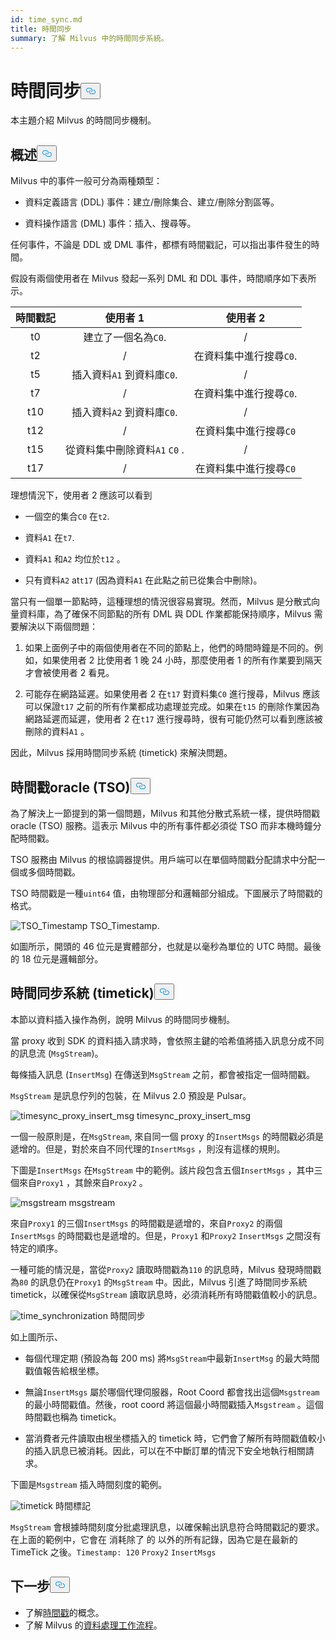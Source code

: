 ```yaml
---
id: time_sync.md
title: 時間同步
summary: 了解 Milvus 中的時間同步系統。
---
```


<h1 id="Time-Synchronization" class="common-anchor-header">時間同步<button data-href="#Time-Synchronization" class="anchor-icon" translate="no">
      <svg translate="no"
        aria-hidden="true"
        focusable="false"
        height="20"
        version="1.1"
        viewBox="0 0 16 16"
        width="16"
      >
        <path
          fill="#0092E4"
          fill-rule="evenodd"
          d="M4 9h1v1H4c-1.5 0-3-1.69-3-3.5S2.55 3 4 3h4c1.45 0 3 1.69 3 3.5 0 1.41-.91 2.72-2 3.25V8.59c.58-.45 1-1.27 1-2.09C10 5.22 8.98 4 8 4H4c-.98 0-2 1.22-2 2.5S3 9 4 9zm9-3h-1v1h1c1 0 2 1.22 2 2.5S13.98 12 13 12H9c-.98 0-2-1.22-2-2.5 0-.83.42-1.64 1-2.09V6.25c-1.09.53-2 1.84-2 3.25C6 11.31 7.55 13 9 13h4c1.45 0 3-1.69 3-3.5S14.5 6 13 6z"
        ></path>
      </svg>
    </button></h1><p>本主題介紹 Milvus 的時間同步機制。</p>
<h2 id="Overview" class="common-anchor-header">概述<button data-href="#Overview" class="anchor-icon" translate="no">
      <svg translate="no"
        aria-hidden="true"
        focusable="false"
        height="20"
        version="1.1"
        viewBox="0 0 16 16"
        width="16"
      >
        <path
          fill="#0092E4"
          fill-rule="evenodd"
          d="M4 9h1v1H4c-1.5 0-3-1.69-3-3.5S2.55 3 4 3h4c1.45 0 3 1.69 3 3.5 0 1.41-.91 2.72-2 3.25V8.59c.58-.45 1-1.27 1-2.09C10 5.22 8.98 4 8 4H4c-.98 0-2 1.22-2 2.5S3 9 4 9zm9-3h-1v1h1c1 0 2 1.22 2 2.5S13.98 12 13 12H9c-.98 0-2-1.22-2-2.5 0-.83.42-1.64 1-2.09V6.25c-1.09.53-2 1.84-2 3.25C6 11.31 7.55 13 9 13h4c1.45 0 3-1.69 3-3.5S14.5 6 13 6z"
        ></path>
      </svg>
    </button></h2><p>Milvus 中的事件一般可分為兩種類型：</p>
<ul>
<li><p>資料定義語言 (DDL) 事件：建立/刪除集合、建立/刪除分割區等。</p></li>
<li><p>資料操作語言 (DML) 事件：插入、搜尋等。</p></li>
</ul>
<p>任何事件，不論是 DDL 或 DML 事件，都標有時間戳記，可以指出事件發生的時間。</p>
<p>假設有兩個使用者在 Milvus 發起一系列 DML 和 DDL 事件，時間順序如下表所示。</p>
<table>
<thead>
<tr><th style="text-align:center">時間戳記</th><th style="text-align:center">使用者 1</th><th style="text-align:center">使用者 2</th></tr>
</thead>
<tbody>
<tr><td style="text-align:center">t0</td><td style="text-align:center">建立了一個名為<code translate="no">C0</code>.</td><td style="text-align:center">/</td></tr>
<tr><td style="text-align:center">t2</td><td style="text-align:center">/</td><td style="text-align:center">在資料集中進行搜尋<code translate="no">C0</code>.</td></tr>
<tr><td style="text-align:center">t5</td><td style="text-align:center">插入資料<code translate="no">A1</code> 到資料庫<code translate="no">C0</code>.</td><td style="text-align:center">/</td></tr>
<tr><td style="text-align:center">t7</td><td style="text-align:center">/</td><td style="text-align:center">在資料集中進行搜尋<code translate="no">C0</code>.</td></tr>
<tr><td style="text-align:center">t10</td><td style="text-align:center">插入資料<code translate="no">A2</code> 到資料庫<code translate="no">C0</code>.</td><td style="text-align:center">/</td></tr>
<tr><td style="text-align:center">t12</td><td style="text-align:center">/</td><td style="text-align:center">在資料集中進行搜尋<code translate="no">C0</code></td></tr>
<tr><td style="text-align:center">t15</td><td style="text-align:center">從資料集中刪除資料<code translate="no">A1</code> <code translate="no">C0</code> .</td><td style="text-align:center">/</td></tr>
<tr><td style="text-align:center">t17</td><td style="text-align:center">/</td><td style="text-align:center">在資料集中進行搜尋<code translate="no">C0</code></td></tr>
</tbody>
</table>
<p>理想情況下，使用者 2 應該可以看到</p>
<ul>
<li><p>一個空的集合<code translate="no">C0</code> 在<code translate="no">t2</code>.</p></li>
<li><p>資料<code translate="no">A1</code> 在<code translate="no">t7</code>.</p></li>
<li><p>資料<code translate="no">A1</code> 和<code translate="no">A2</code> 均位於<code translate="no">t12</code> 。</p></li>
<li><p>只有資料<code translate="no">A2</code> at<code translate="no">t17</code> (因為資料<code translate="no">A1</code> 在此點之前已從集合中刪除)。</p></li>
</ul>
<p>當只有一個單一節點時，這種理想的情況很容易實現。然而，Milvus 是分散式向量資料庫，為了確保不同節點的所有 DML 與 DDL 作業都能保持順序，Milvus 需要解決以下兩個問題：</p>
<ol>
<li><p>如果上面例子中的兩個使用者在不同的節點上，他們的時間時鐘是不同的。例如，如果使用者 2 比使用者 1 晚 24 小時，那麼使用者 1 的所有作業要到隔天才會被使用者 2 看見。</p></li>
<li><p>可能存在網路延遲。如果使用者 2 在<code translate="no">t17</code> 對資料集<code translate="no">C0</code> 進行搜尋，Milvus 應該可以保證<code translate="no">t17</code> 之前的所有作業都成功處理並完成。如果在<code translate="no">t15</code> 的刪除作業因為網路延遲而延遲，使用者 2 在<code translate="no">t17</code> 進行搜尋時，很有可能仍然可以看到應該被刪除的資料<code translate="no">A1</code> 。</p></li>
</ol>
<p>因此，Milvus 採用時間同步系統 (timetick) 來解決問題。</p>
<h2 id="Timestamp-oracle-TSO" class="common-anchor-header">時間戳oracle (TSO)<button data-href="#Timestamp-oracle-TSO" class="anchor-icon" translate="no">
      <svg translate="no"
        aria-hidden="true"
        focusable="false"
        height="20"
        version="1.1"
        viewBox="0 0 16 16"
        width="16"
      >
        <path
          fill="#0092E4"
          fill-rule="evenodd"
          d="M4 9h1v1H4c-1.5 0-3-1.69-3-3.5S2.55 3 4 3h4c1.45 0 3 1.69 3 3.5 0 1.41-.91 2.72-2 3.25V8.59c.58-.45 1-1.27 1-2.09C10 5.22 8.98 4 8 4H4c-.98 0-2 1.22-2 2.5S3 9 4 9zm9-3h-1v1h1c1 0 2 1.22 2 2.5S13.98 12 13 12H9c-.98 0-2-1.22-2-2.5 0-.83.42-1.64 1-2.09V6.25c-1.09.53-2 1.84-2 3.25C6 11.31 7.55 13 9 13h4c1.45 0 3-1.69 3-3.5S14.5 6 13 6z"
        ></path>
      </svg>
    </button></h2><p>為了解決上一節提到的第一個問題，Milvus 和其他分散式系統一樣，提供時間戳oracle (TSO) 服務。這表示 Milvus 中的所有事件都必須從 TSO 而非本機時鐘分配時間戳。</p>
<p>TSO 服務由 Milvus 的根協調器提供。用戶端可以在單個時間戳分配請求中分配一個或多個時間戳。</p>
<p>TSO 時間戳是一種<code translate="no">uint64</code> 值，由物理部分和邏輯部分組成。下圖展示了時間戳的格式。</p>
<p>
  
   <span class="img-wrapper"> <img translate="no" src="/docs/v2.5.x/assets/TSO_Timestamp.png" alt="TSO_Timestamp" class="doc-image" id="tso_timestamp" />
   </span> <span class="img-wrapper"> <span>TSO_Timestamp</span>. </span></p>
<p>如圖所示，開頭的 46 位元是實體部分，也就是以毫秒為單位的 UTC 時間。最後的 18 位元是邏輯部分。</p>
<h2 id="Time-synchronization-system-timetick" class="common-anchor-header">時間同步系統 (timetick)<button data-href="#Time-synchronization-system-timetick" class="anchor-icon" translate="no">
      <svg translate="no"
        aria-hidden="true"
        focusable="false"
        height="20"
        version="1.1"
        viewBox="0 0 16 16"
        width="16"
      >
        <path
          fill="#0092E4"
          fill-rule="evenodd"
          d="M4 9h1v1H4c-1.5 0-3-1.69-3-3.5S2.55 3 4 3h4c1.45 0 3 1.69 3 3.5 0 1.41-.91 2.72-2 3.25V8.59c.58-.45 1-1.27 1-2.09C10 5.22 8.98 4 8 4H4c-.98 0-2 1.22-2 2.5S3 9 4 9zm9-3h-1v1h1c1 0 2 1.22 2 2.5S13.98 12 13 12H9c-.98 0-2-1.22-2-2.5 0-.83.42-1.64 1-2.09V6.25c-1.09.53-2 1.84-2 3.25C6 11.31 7.55 13 9 13h4c1.45 0 3-1.69 3-3.5S14.5 6 13 6z"
        ></path>
      </svg>
    </button></h2><p>本節以資料插入操作為例，說明 Milvus 的時間同步機制。</p>
<p>當 proxy 收到 SDK 的資料插入請求時，會依照主鍵的哈希值將插入訊息分成不同的訊息流 (<code translate="no">MsgStream</code>)。</p>
<p>每條插入訊息 (<code translate="no">InsertMsg</code>) 在傳送到<code translate="no">MsgStream</code> 之前，都會被指定一個時間戳。</p>
<div class="alert note">
  <code translate="no">MsgStream</code> 是訊息佇列的包裝，在 Milvus 2.0 預設是 Pulsar。</div>
<p>
  
   <span class="img-wrapper"> <img translate="no" src="/docs/v2.5.x/assets/timesync_proxy_insert_msg.png" alt="timesync_proxy_insert_msg" class="doc-image" id="timesync_proxy_insert_msg" />
   </span> <span class="img-wrapper"> <span>timesync_proxy_insert_msg</span> </span></p>
<p>一個一般原則是，在<code translate="no">MsgStream</code>, 來自同一個 proxy 的<code translate="no">InsertMsgs</code> 的時間戳必須是遞增的。但是，對於來自不同代理的<code translate="no">InsertMsgs</code> ，則沒有這樣的規則。</p>
<p>下圖是<code translate="no">InsertMsgs</code> 在<code translate="no">MsgStream</code> 中的範例。該片段包含五個<code translate="no">InsertMsgs</code> ，其中三個來自<code translate="no">Proxy1</code> ，其餘來自<code translate="no">Proxy2</code> 。</p>
<p>
  
   <span class="img-wrapper"> <img translate="no" src="/docs/v2.5.x/assets/msgstream.png" alt="msgstream" class="doc-image" id="msgstream" />
   </span> <span class="img-wrapper"> <span>msgstream</span> </span></p>
<p>來自<code translate="no">Proxy1</code> 的三個<code translate="no">InsertMsgs</code> 的時間戳是遞增的，來自<code translate="no">Proxy2</code> 的兩個<code translate="no">InsertMsgs</code> 的時間戳也是遞增的。但是，<code translate="no">Proxy1</code> 和<code translate="no">Proxy2</code> <code translate="no">InsertMsgs</code> 之間沒有特定的順序。</p>
<p>一種可能的情況是，當從<code translate="no">Proxy2</code> 讀取時間戳為<code translate="no">110</code> 的訊息時，Milvus 發現時間戳為<code translate="no">80</code> 的訊息仍在<code translate="no">Proxy1</code> 的<code translate="no">MsgStream</code> 中。因此，Milvus 引進了時間同步系統 timetick，以確保從<code translate="no">MsgStream</code> 讀取訊息時，必須消耗所有時間戳值較小的訊息。</p>
<p>
  
   <span class="img-wrapper"> <img translate="no" src="/docs/v2.5.x/assets/time_synchronization.png" alt="time_synchronization" class="doc-image" id="time_synchronization" />
   </span> <span class="img-wrapper"> <span>時間同步</span> </span></p>
<p>如上圖所示、</p>
<ul>
<li><p>每個代理定期 (預設為每 200 ms) 將<code translate="no">MsgStream</code>中最新<code translate="no">InsertMsg</code> 的最大時間戳值報告給根坐標。</p></li>
<li><p>無論<code translate="no">InsertMsgs</code> 屬於哪個代理伺服器，Root Coord 都會找出這個<code translate="no">Msgstream</code> 的最小時間戳值。然後，root coord 將這個最小時間戳插入<code translate="no">Msgstream</code> 。這個時間戳也稱為 timetick。</p></li>
<li><p>當消費者元件讀取由根坐標插入的 timetick 時，它們會了解所有時間戳值較小的插入訊息已被消耗。因此，可以在不中斷訂單的情況下安全地執行相關請求。</p></li>
</ul>
<p>下圖是<code translate="no">Msgstream</code> 插入時間刻度的範例。</p>
<p>
  
   <span class="img-wrapper"> <img translate="no" src="/docs/v2.5.x/assets/timetick.png" alt="timetick" class="doc-image" id="timetick" />
   </span> <span class="img-wrapper"> <span>時間標記</span> </span></p>
<p><code translate="no">MsgStream</code> 會根據時間刻度分批處理訊息，以確保輸出訊息符合時間戳記的要求。在上面的範例中，它會在 消耗除了 的 以外的所有記錄，因為它是在最新的 TimeTick 之後。<code translate="no">Timestamp: 120</code> <code translate="no">Proxy2</code> <code translate="no">InsertMsgs</code> </p>
<h2 id="Whats-next" class="common-anchor-header">下一步<button data-href="#Whats-next" class="anchor-icon" translate="no">
      <svg translate="no"
        aria-hidden="true"
        focusable="false"
        height="20"
        version="1.1"
        viewBox="0 0 16 16"
        width="16"
      >
        <path
          fill="#0092E4"
          fill-rule="evenodd"
          d="M4 9h1v1H4c-1.5 0-3-1.69-3-3.5S2.55 3 4 3h4c1.45 0 3 1.69 3 3.5 0 1.41-.91 2.72-2 3.25V8.59c.58-.45 1-1.27 1-2.09C10 5.22 8.98 4 8 4H4c-.98 0-2 1.22-2 2.5S3 9 4 9zm9-3h-1v1h1c1 0 2 1.22 2 2.5S13.98 12 13 12H9c-.98 0-2-1.22-2-2.5 0-.83.42-1.64 1-2.09V6.25c-1.09.53-2 1.84-2 3.25C6 11.31 7.55 13 9 13h4c1.45 0 3-1.69 3-3.5S14.5 6 13 6z"
        ></path>
      </svg>
    </button></h2><ul>
<li>了解<a href="/docs/zh-hant/v2.5.x/timestamp.md">時間戳</a>的概念。</li>
<li>了解 Milvus 的<a href="/docs/zh-hant/v2.5.x/data_processing.md">資料處理工作流程</a>。</li>
</ul>
